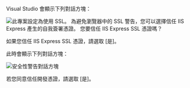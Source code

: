 Visual Studio 會顯示下列對話方塊：

![此專案設定為使用 SSL。 為避免瀏覽器中的 SSL 警告，您可以選擇信任 IIS Express 產生的自我簽署憑證。 您要信任 IIS Express SSL 憑證嗎？](~/getting-started/_static/trustCert.png)

如果您信任 IIS Express SSL 憑證，請選取 [是]。

此時會顯示下列對話方塊：

![安全性警告對話方塊](~/getting-started/_static/cert.png)

若您同意信任開發憑證，請選取 [是]。
